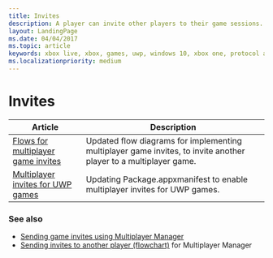 ```yaml
---
title: Invites
description: A player can invite other players to their game sessions. Invited players receive a game invite, and the title uses this information to join the existing session and multiplayer experience.
layout: LandingPage
ms.date: 04/04/2017
ms.topic: article
keywords: xbox live, xbox, games, uwp, windows 10, xbox one, protocol activation, multiplayer
ms.localizationpriority: medium
---
```


# Invites

| Article | Description |
|---------|-------------|
| [Flows for multiplayer game invites](multiplayer-invite-flows.md) | Updated flow diagrams for implementing multiplayer game invites, to invite another player to a multiplayer game. |
| [Multiplayer invites for UWP games](multiplayer-invite-uwp.md) | Updating Package.appxmanifest to enable multiplayer invites for UWP games. |


### See also

* [Sending game invites using Multiplayer Manager](../mpm/how-to/live-send-game-invites.md)
* [Sending invites to another player (flowchart)](../mpm/concepts/flowcharts/live-mpm-send-invites.md) for Multiplayer Manager
